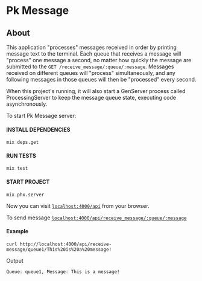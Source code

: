 # Pk Message

## About
This application "processes" messages received in order by printing message text to the terminal. Each queue that receives a message will "process" one message a second, no matter how quickly the message are submitted to the `GET /receive_message/:queue/:message`. Messages received on different queues will "process" simultaneously, and any following messages in those queues will then be "processed" every second.

When this project's running, it will also start a GenServer process called ProcessingServer to keep the message queue state, executing code asynchronously. 



To start Pk Message server:

#### INSTALL DEPENDENCIES
```
mix deps.get
```

#### RUN TESTS
```
mix test
```

#### START PROJECT
```
mix phx.server
```


Now you can visit [`localhost:4000/api`](http://localhost:4000/api) from your browser.



To send message
[`localhost:4000/api/receive_message/:queue/:message`](http://localhost:4000/api/receive-message/queue1/This%20is%20a%20message!)

#### Example
```
curl http://localhost:4000/api/receive-message/queue1/This%20is%20a%20message!
```
Output
```
Queue: queue1, Message: This is a message!
```



